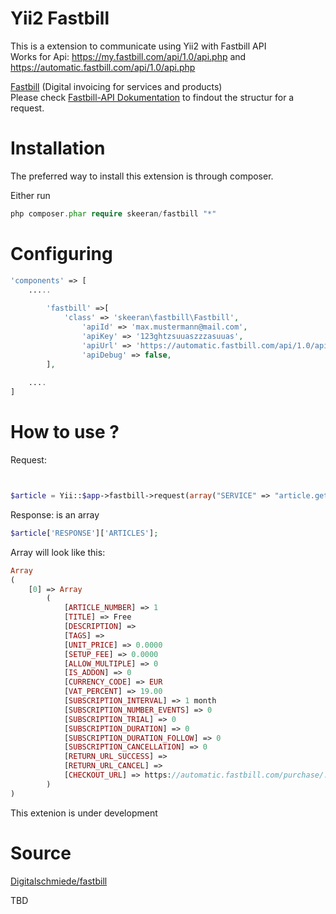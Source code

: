 Yii2 Fastbill
========
This is a extension to communicate using Yii2 with Fastbill API <br>
 Works for Api: https://my.fastbill.com/api/1.0/api.php and https://automatic.fastbill.com/api/1.0/api.php<br>
 
<a href="http://www.fastbill.com">Fastbill</a> (Digital invoicing for services and products)<br>
Please check <a href="http://www.fastbill.com/api/">Fastbill-API Dokumentation</a> to findout the structur for a request.



Installation
============

The preferred way to install this extension is through composer.

Either run

``` php
php composer.phar require skeeran/fastbill "*"
```

Configuring
=========

``` php
'components' => [
    .....
    
        'fastbill' =>[
            'class' => 'skeeran\fastbill\Fastbill',
                'apiId' => 'max.mustermann@mail.com',
                'apiKey' => '123ghtzsuuaszzzasuuas', 
                'apiUrl' => 'https://automatic.fastbill.com/api/1.0/api.php',
                'apiDebug' => false,
        ],
        
    ....
]
```

How to use ?
============

Request:
``` php


$article = Yii::$app->fastbill->request(array("SERVICE" => "article.get"));

```

Response: is an array
``` php
$article['RESPONSE']['ARTICLES'];
```
Array will look like this:

``` php
Array
(
    [0] => Array
        (
            [ARTICLE_NUMBER] => 1
            [TITLE] => Free
            [DESCRIPTION] => 
            [TAGS] => 
            [UNIT_PRICE] => 0.0000
            [SETUP_FEE] => 0.0000
            [ALLOW_MULTIPLE] => 0
            [IS_ADDON] => 0
            [CURRENCY_CODE] => EUR
            [VAT_PERCENT] => 19.00
            [SUBSCRIPTION_INTERVAL] => 1 month
            [SUBSCRIPTION_NUMBER_EVENTS] => 0
            [SUBSCRIPTION_TRIAL] => 0
            [SUBSCRIPTION_DURATION] => 0
            [SUBSCRIPTION_DURATION_FOLLOW] => 0
            [SUBSCRIPTION_CANCELLATION] => 0
            [RETURN_URL_SUCCESS] => 
            [RETURN_URL_CANCEL] => 
            [CHECKOUT_URL] => https://automatic.fastbill.com/purchase/.........
        )
)
```
This extenion is under development


Source
======
<a href="https://github.com/Digitalschmiede/fastbill">Digitalschmiede/fastbill</a>


TBD

